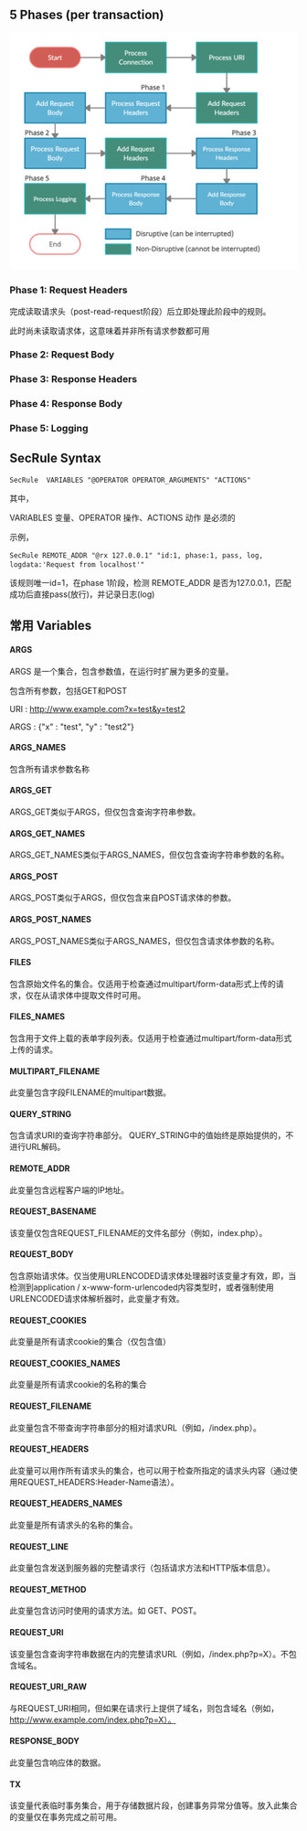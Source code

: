 ## 5 Phases (per transaction)

![img](Untitled.assets/execution_flow.png)

### Phase 1: Request Headers

完成读取请求头（post-read-request阶段）后立即处理此阶段中的规则。

此时尚未读取请求体，这意味着并非所有请求参数都可用

### Phase 2: Request Body

### Phase 3: Response Headers

### Phase 4: Response Body

### Phase 5: Logging



## SecRule Syntax

```
SecRule  VARIABLES "@OPERATOR OPERATOR_ARGUMENTS" "ACTIONS"
```

其中，

VARIABLES 变量、OPERATOR 操作、ACTIONS 动作 是必须的

示例，

```
SecRule REMOTE_ADDR "@rx 127.0.0.1" "id:1, phase:1, pass, log, logdata:'Request from localhost'"
```

该规则唯一id=1，在phase 1阶段，检测 REMOTE_ADDR 是否为127.0.0.1，匹配成功后直接pass(放行)，并记录日志(log)

## 常用 Variables

#### ARGS

ARGS 是一个集合，包含参数值，在运行时扩展为更多的变量。

包含所有参数，包括GET和POST

URI : http://www.example.com?x=test&y=test2

ARGS :  {"x" : "test", "y" : "test2"}

#### ARGS_NAMES

包含所有请求参数名称

#### ARGS_GET

ARGS_GET类似于ARGS，但仅包含查询字符串参数。

#### ARGS_GET_NAMES

ARGS_GET_NAMES类似于ARGS_NAMES，但仅包含查询字符串参数的名称。

#### ARGS_POST

ARGS_POST类似于ARGS，但仅包含来自POST请求体的参数。

#### ARGS_POST_NAMES

ARGS_POST_NAMES类似于ARGS_NAMES，但仅包含请求体参数的名称。

#### FILES

包含原始文件名的集合。仅适用于检查通过multipart/form-data形式上传的请求，仅在从请求体中提取文件时可用。

#### FILES_NAMES

包含用于文件上载的表单字段列表。仅适用于检查通过multipart/form-data形式上传的请求。

#### MULTIPART_FILENAME

此变量包含字段FILENAME的multipart数据。

#### QUERY_STRING

包含请求URI的查询字符串部分。 QUERY_STRING中的值始终是原始提供的，不进行URL解码。

#### REMOTE_ADDR

此变量包含远程客户端的IP地址。

#### REQUEST_BASENAME

该变量仅包含REQUEST_FILENAME的文件名部分（例如，index.php）。

#### REQUEST_BODY

包含原始请求体。仅当使用URLENCODED请求体处理器时该变量才有效，即，当检测到application / x-www-form-urlencoded内容类型时，或者强制使用URLENCODED请求体解析器时，此变量才有效。

#### REQUEST_COOKIES

此变量是所有请求cookie的集合（仅包含值）

#### REQUEST_COOKIES_NAMES

此变量是所有请求cookie的名称的集合

#### REQUEST_FILENAME

此变量包含不带查询字符串部分的相对请求URL（例如，/index.php）。

#### REQUEST_HEADERS

此变量可以用作所有请求头的集合，也可以用于检查所指定的请求头内容（通过使用REQUEST_HEADERS:Header-Name语法）。

#### REQUEST_HEADERS_NAMES

此变量是所有请求头的名称的集合。

#### REQUEST_LINE

此变量包含发送到服务器的完整请求行（包括请求方法和HTTP版本信息）。

#### REQUEST_METHOD

此变量包含访问时使用的请求方法。如 GET、POST。

#### REQUEST_URI

该变量包含查询字符串数据在内的完整请求URL（例如，/index.php?p=X）。不包含域名。

#### REQUEST_URI_RAW

与REQUEST_URI相同，但如果在请求行上提供了域名，则包含域名（例如，http://www.example.com/index.php?p=X）。

#### RESPONSE_BODY

此变量包含响应体的数据。

#### TX

该变量代表临时事务集合，用于存储数据片段，创建事务异常分值等。放入此集合的变量仅在事务完成之前可用。
